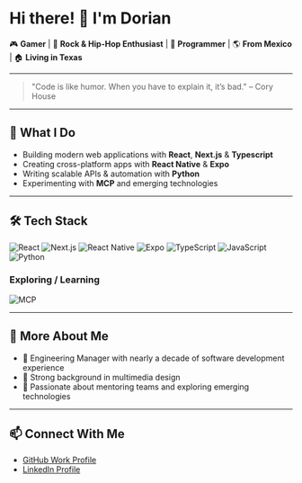 # Hi there! 👋 I'm Dorian

🎮 **Gamer** | 🎼 **Rock & Hip-Hop Enthusiast** | 💙 **Programmer** | 🌎 **From Mexico** | 🏠 **Living in Texas**

---

> "Code is like humor. When you have to explain it, it’s bad." – Cory House

---

## 🚀 What I Do
- Building modern web applications with **React**, **Next.js** & **Typescript**
- Creating cross-platform apps with **React Native** & **Expo**
- Writing scalable APIs & automation with **Python**
- Experimenting with **MCP** and emerging technologies

---

## 🛠️ Tech Stack
![React](https://img.shields.io/badge/React-20232A?style=for-the-badge&logo=react&logoColor=61DAFB)
![Next.js](https://img.shields.io/badge/Next.js-000000?style=for-the-badge&logo=nextdotjs&logoColor=white)
![React Native](https://img.shields.io/badge/React%20Native-20232A?style=for-the-badge&logo=react&logoColor=61DAFB)
![Expo](https://img.shields.io/badge/Expo-1B1F36?style=for-the-badge&logo=expo&logoColor=white)
![TypeScript](https://img.shields.io/badge/TypeScript-007ACC?style=for-the-badge&logo=typescript&logoColor=white)
![JavaScript](https://img.shields.io/badge/JavaScript-F7DF1E?style=for-the-badge&logo=javascript&logoColor=black)
![Python](https://img.shields.io/badge/Python-3776AB?style=for-the-badge&logo=python&logoColor=white)
### Exploring / Learning
![MCP](https://badge.mcpx.dev 'MCP')

---

## 🌟 More About Me
- 💼 Engineering Manager with nearly a decade of software development experience
- 🎨 Strong background in multimedia design
- 🤝 Passionate about mentoring teams and exploring emerging technologies

--- 

## 📫 Connect With Me
- [GitHub Work Profile](https://github.com/dorian-morones)  
- [LinkedIn Profile](https://www.linkedin.com/in/dorian-morones/)
